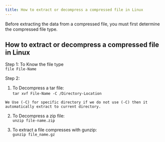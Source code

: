 ```yaml
---
title: How to extract or decompress a compressed file in Linux
---
```

Before extracting the data from a compressed file, you must first determine the compressed file type.<br>

## How to extract or decompress a compressed file in Linux
Step 1: To Know the file type<br>
`file File-Name`

Step 2: 
1) To Decompress a tar file:<br>
`tar xvf File-Name -C /Directory-Location`

`We Use (-C) for specific directory if we do not use (-C) then it automatically extract to current directory.`

2) To Decompress a zip file:<br>
`unzip file-name.zip`

3) To extract a file compresses with gunzip:<br>
`gunzip file_name.gz`

